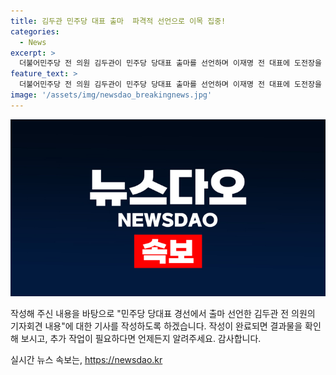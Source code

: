 ```yaml
---
title: 김두관 민주당 대표 출마  파격적 선언으로 이목 집중!
categories:
  - News
excerpt: >
  더불어민주당 전 의원 김두관이 민주당 당대표 출마를 선언하며 이재명 전 대표에 도전장을 내밀었다. 김 전 의원은 민주당의 1인 독주를 비판하고, 분권과 다양성 보장을 강조했다. 지방분권과 국가균형발전 상징 세종시에서 출마선언을 하는 등 어대명 기류에 도전했다. 이에 대해 의원들은 이에 회의적이거나 진정성을 의심하는 의견을 내놓았다. 김 전 의원은 과거 당대표, 원내대표 선거에서 이 전 대표를 지지했던 이력이 있어 의심의 소지가 있다는 지적도 받았다.
feature_text: >
  더불어민주당 전 의원 김두관이 민주당 당대표 출마를 선언하며 이재명 전 대표에 도전장을 내밀었다. 김 전 의원은 민주당의 1인 독주를 비판하고, 분권과 다양성 보장을 강조했다. 지방분권과 국가균형발전 상징 세종시에서 출마선언을 하는 등 어대명 기류에 도전했다. 이에 대해 의원들은 이에 회의적이거나 진정성을 의심하는 의견을 내놓았다. 김 전 의원은 과거 당대표, 원내대표 선거에서 이 전 대표를 지지했던 이력이 있어 의심의 소지가 있다는 지적도 받았다.
image: '/assets/img/newsdao_breakingnews.jpg'
---
```


<p><img src="/assets/img/newsdao_breakingnews.jpg" alt="flaretime 속보" /></p>

<p>작성해 주신 내용을 바탕으로 "민주당 당대표 경선에서 출마 선언한 김두관 전 의원의 기자회견 내용"에 대한 기사를 작성하도록 하겠습니다. 작성이 완료되면 결과물을 확인해 보시고, 추가 작업이 필요하다면 언제든지 알려주세요. 감사합니다.</p>
실시간 뉴스 속보는, <a href="https://newsdao.kr" rel="dofollow">https://newsdao.kr</a>


